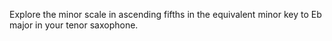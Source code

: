 Explore the minor scale in ascending fifths in the equivalent minor key to Eb major in your tenor saxophone.